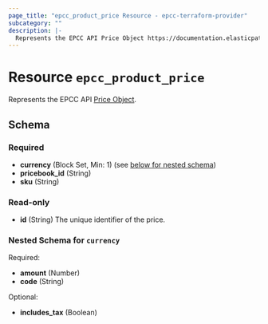 ```yaml
---
page_title: "epcc_product_price Resource - epcc-terraform-provider"
subcategory: ""
description: |-
  Represents the EPCC API Price Object https://documentation.elasticpath.com/commerce-cloud/docs/api/pcm/pricebooks/prices/create-product-prices.html.
---
```


# Resource `epcc_product_price`

Represents the EPCC API [Price Object](https://documentation.elasticpath.com/commerce-cloud/docs/api/pcm/pricebooks/prices/create-product-prices.html).



## Schema

### Required

- **currency** (Block Set, Min: 1) (see [below for nested schema](#nestedblock--currency))
- **pricebook_id** (String)
- **sku** (String)

### Read-only

- **id** (String) The unique identifier of the price.

<a id="nestedblock--currency"></a>
### Nested Schema for `currency`

Required:

- **amount** (Number)
- **code** (String)

Optional:

- **includes_tax** (Boolean)



